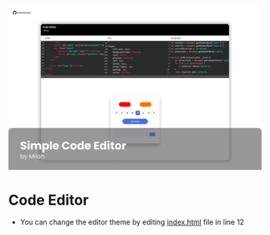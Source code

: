 ![screenshot](screenshot.png)

# Code Editor

- You can change the editor theme by editing <a href="index.html">index.html</a> file in line 12